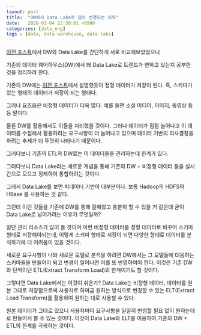 ```yaml
---
layout: post
title:  "DW에서 Data Lake로 점차 변경되는 이유"
date:   2020-03-04 22:30:01 +0900
categories: [data_eng]
tags : [data, data warehouse, data lake]
---
```

[이전 포스트](/data_eng/diff-data_lake-data_warehouse)에서 DW와 Data Lake를 간단하게 서로 비교해보았었으니

기존의 데이터 웨어하우스(DW)에서 왜 Data Lake로 트렌드가 변하고 있는지 공부한 것을 정리하려 한다.

<!--more-->

기존의 DW에는 [이전 포스트](/data_eng/diff-data_lake-data_warehouse)에서 설명했듯이 정형 데이터가 저장이 된다. 즉, 스키마가 있는 형태의 데이터가 저장이 되는 형태다.

그러나 요즈음은 비정형 데이터가 더욱 많다. 예를 들면 소셜 미디어, 이미지, 동영상 등등 말이다.

물론 DW를 활용해서도 이들을 처리했을 것이다. 그러나 데이터가 점점 늘어나고 이 데이터를 수집해서 활용하려는 요구사항이 더 늘어나고 있으며 데이터 기반의 의사결정을 하려는 추세가 더 뚜렷히 나타나기 때문이다.

그러다보니 기존의 ETL와 DW로는 이 데이터들을 관리하는데 한계가 있다.

그러다보니 Data Lake라는 새로운 개념을 통해 기존의 DW + 비정형 데이터 들을 실시간으로 모으고 정제하여 통합하려는 것이다.

그래서 Data Lake를 보면 빅데이터 기반이 대부분이다. 보통 Hadoop의 HDFS와 HBase 를 사용하는 것 같다.

그런데 이런 것들을 기존에 DW를 통해 잘해왔고 충분히 할 수 있을 거 같은데 굳이 Data Lake로 넘어가려는 이유가 무엇일까?

일단 관리 리소스가 많이 들 것이며 이런 비정형 데이터를 정형 데이터로 바꾸어 스키마 형태로 저장해야되는데, 이렇게 스키마 형태로 저장이 되면 다양한 형태로 데이터를 분석하기에 더 어려움이 있을 것이다.

새로운 요구사항이 나와 새로운 모델로 분석을 하려면 DW에서는 그 모델들에 대응하는 스키마들을 만들어야 되고 변경이 일어나면 이를 또 반영하여야 한다. 이것은 기존 DW와 단짝이던 ETL(Extract Transform Load)의 한계이기도 할 것이다.

그렇다면 Data Lake에서는 이것이 쉬운가? Data Lake는 비정형 데이터, 데이터를 원본 그대로 저장함으로써 사용자로 하여금 원하는 방식으로 변경할 수 있는 ELT(Extract Load Transform)를 활용하여 원하는 대로 사용할 수 있다.

원본 데이터가 그대로 있으니 사용자마다 요구사항을 일일히 반영할 필요 없이 원하는대로 만들어서 볼 수 있는 것이다. 이것이 Data Lake와 ELT를 이용하여 기존의 DW + ETL의 한계를 극복하는 것이다.
